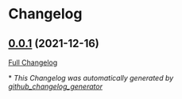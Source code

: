 # Changelog

## [0.0.1](https://github.com/T-Systems-MMS/terraform-keyvault/tree/0.0.1) (2021-12-16)

[Full Changelog](https://github.com/T-Systems-MMS/terraform-keyvault/compare/57bb4ef2e50d80a7c6fd0a4aba232c93d8a7b0df...0.0.1)



\* *This Changelog was automatically generated by [github_changelog_generator](https://github.com/github-changelog-generator/github-changelog-generator)*
